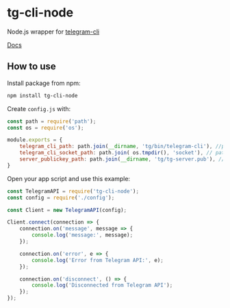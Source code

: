 # tg-cli-node
Node.js wrapper for [telegram-cli](https://github.com/vysheng/tg)

[Docs](https://github.com/Perkovec/tg-cli-node/wiki/Documentation)

## How to use
Install package from npm:
```bash
npm install tg-cli-node
```

Create `config.js` with:
```javascript
const path = require('path');
const os = require('os');

module.exports = {
    telegram_cli_path: path.join(__dirname, 'tg/bin/telegram-cli'), //path to tg-cli (see https://github.com/vysheng/tg)
    telegram_cli_socket_path: path.join( os.tmpdir(), 'socket'), // path for socket file
    server_publickey_path: path.join(__dirname, 'tg/tg-server.pub'), // path to server key (traditionally, in %tg_cli_path%/tg-server.pub)
}
```

Open your app script and use this example:
```javascript
const TelegramAPI = require('tg-cli-node');
const config = require('./config');

const Client = new TelegramAPI(config);

Client.connect(connection => {
    connection.on('message', message => {
        console.log('message:', message);
    });

    connection.on('error', e => {
        console.log('Error from Telegram API:', e);
    });

    connection.on('disconnect', () => {
        console.log('Disconnected from Telegram API');
    });
});
```